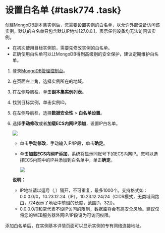 # 设置白名单 {#task774 .task}

创建MongoDB副本集实例后，您需要设置实例的白名单，以允许外部设备访问该实例。默认的白名单只包含默认IP地址127.0.0.1，表示任何设备均无法访问该实例。

-   在初次使用目标实例前，需要先修改实例的白名单。
-   正确使用白名单可以让MongoDB得到高级别的安全保护，建议定期维护白名单。

1.  登录[MongoDB管理控制台](https://mongodb.console.aliyun.com/)。 
2.  在页面左上角，选择实例所在的地域。 
3.  在左侧导航栏，单击**副本集实例列表**。 
4.  找到目标实例，单击实例ID。 
5.  在左侧导航栏，选择**数据安全性** \> **白名单设置**。 
6.  选择**手动修改**或者**加载ECS内网IP添加**，设置IP白名单。 

    ![](http://static-aliyun-doc.oss-cn-hangzhou.aliyuncs.com/assets/img/6670/154753091313265_zh-CN.png)

    -   单击**手动修改**，手动输入IP/IP段，单击**确定**。
    -   单击**加载ECS内网IP添加**，系统将显示同账号下的ECS内网IP。您可以选择ECS内网中的IP并添加到白名单中，单击**确定**。

        ![](http://static-aliyun-doc.oss-cn-hangzhou.aliyuncs.com/assets/img/6670/154753091313266_zh-CN.png)

    **说明：** 

    -   IP地址请以逗号（,）隔开，不可重复，最多1000个。支持格式如：0.0.0.0/0，10.23.12.24（IP），10.23.12.24/24（CIDR模式，无类域间路由，/24表示了地址中前缀的长度，范围\[1，32\]）。
    -   0.0.0.0/0和空代表不设IP访问的限制，数据库将会有高安全风险。建议仅将您的WEB服务器外网IP/IP段设为可访问权限。

添加白名单后，在实例基本详情页面可以显示实例的专有网络连接地址。

